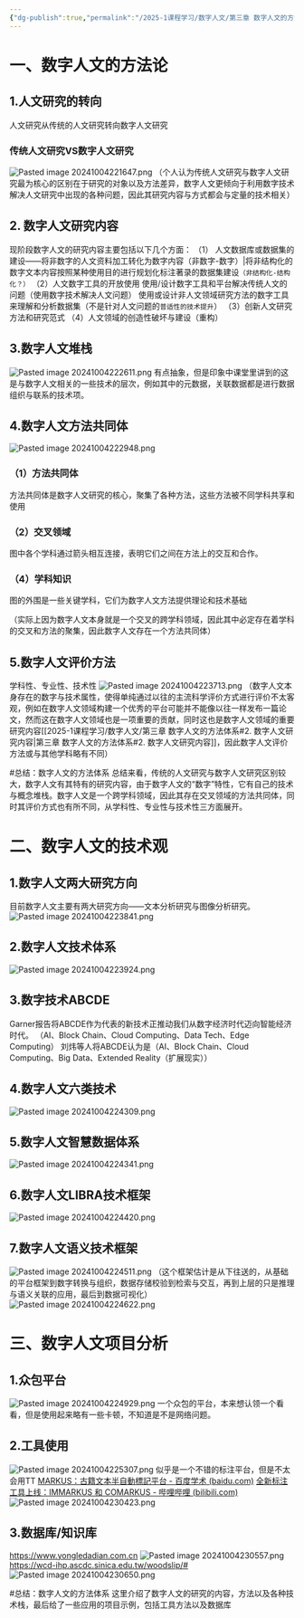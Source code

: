 ```yaml
---
{"dg-publish":true,"permalink":"/2025-1课程学习/数字人文/第三章 数字人文的方法体系/","dgPassFrontmatter":true,"created":"2024-10-04T22:15:04.284+08:00","updated":"2024-10-04T23:09:34.802+08:00"}
---
```


# 一、数字人文的方法论
## 1.人文研究的转向
人文研究从传统的人文研究转向数字人文研究
### 传统人文研究VS数字人文研究
![Pasted image 20241004221647.png](/img/user/Pasted%20image%2020241004221647.png)
（个人认为传统人文研究与数字人文研究最为核心的区别在于研究的对象以及方法差异，数字人文更倾向于利用数字技术解决人文研究中出现的各种问题，因此其研究内容与方式都会与定量的技术相关）
## 2. 数字人文研究内容
现阶段数字人文的研究内容主要包括以下几个方面：
（1） 人文数据库或数据集的建设——将非数字的人文资料加工转化为数字内容（非数字-数字）|将非结构化的数字文本内容按照某种使用目的进行规划化标注著录的数据集建设`（非结构化-结构化？）`
 （2）人文数字工具的开放使用
 使用/设计数字工具和平台解决传统人文的问题（使用数字技术解决人文问题）
 使用或设计非人文领域研究方法的数字工具来理解和分析数据集（不是针对人文问题的`普适性的技术提升`）
 （3）创新人文研究方法和研究范式
 （4）人文领域的创造性破坏与建设（重构）
## 3.数字人文堆栈
![Pasted image 20241004222611.png](/img/user/Pasted%20image%2020241004222611.png)
有点抽象，但是印象中课堂里讲到的这是与数字人文相关的一些技术的层次，例如其中的元数据，关联数据都是进行数据组织与联系的技术项。
## 4.数字人文方法共同体
![Pasted image 20241004222948.png](/img/user/Pasted%20image%2020241004222948.png)
### （1）方法共同体
方法共同体是数字人文研究的核心，聚集了各种方法，这些方法被不同学科共享和使用
### （2）交叉领域
图中各个学科通过箭头相互连接，表明它们之间在方法上的交互和合作。
### （4）学科知识
图的外围是一些关键学科，它们为数字人文方法提供理论和技术基础

（实际上因为数字人文本身就是一个交叉的跨学科领域，因此其中必定存在着学科的交叉和方法的聚集，因此数字人文存在一个方法共同体）

## 5.数字人文评价方法
学科性、专业性、技术性
![Pasted image 20241004223713.png](/img/user/Pasted%20image%2020241004223713.png)
（数字人文本身存在的数字与技术属性，使得单纯通过以往的主流科学评价方式进行评价不太客观，例如在数字人文领域构建一个优秀的平台可能并不能像以往一样发布一篇论文，然而这在数字人文领域也是一项重要的贡献，同时这也是数字人文领域的重要研究内容[[2025-1课程学习/数字人文/第三章 数字人文的方法体系#2. 数字人文研究内容\|第三章 数字人文的方法体系#2. 数字人文研究内容]]，因此数字人文评价方法或与其他学科略有不同）

#总结：数字人文的方法体系
总结来看，传统的人文研究与数字人文研究区别较大，数字人文有其特有的研究内容，由于数字人文的“数字”特性，它有自己的技术与概念堆栈。数字人文是一个跨学科领域，因此其存在交叉领域的方法共同体，同时其评价方式也有所不同，从学科性、专业性与技术性三方面展开。

# 二、数字人文的技术观
## 1.数字人文两大研究方向
目前数字人文主要有两大研究方向——文本分析研究与图像分析研究。
![Pasted image 20241004223841.png](/img/user/Pasted%20image%2020241004223841.png)
## 2.数字人文技术体系
![Pasted image 20241004223924.png](/img/user/Pasted%20image%2020241004223924.png)
## 3.数字技术ABCDE
Garner报告将ABCDE作为代表的新技术正推动我们从数字经济时代迈向智能经济时代。
（AI、Block Chain、Cloud Computing、Data Tech、Edge Computing）
刘炜等人将ABCDE认为是（AI、Block Chain、Cloud Computing、Big Data、Extended Reality（扩展现实））
## 4.数字人文六类技术
![Pasted image 20241004224309.png](/img/user/Pasted%20image%2020241004224309.png)
## 5.数字人文智慧数据体系
![Pasted image 20241004224341.png](/img/user/Pasted%20image%2020241004224341.png)
## 6.数字人文LIBRA技术框架
![Pasted image 20241004224420.png](/img/user/Pasted%20image%2020241004224420.png)
## 7.数字人文语义技术框架
![Pasted image 20241004224511.png](/img/user/Pasted%20image%2020241004224511.png)
（这个框架估计是从下往送的，从基础的平台框架到数字转换与组织，数据存储校验到检索与交互，再到上层的只是推理与语义关联的应用，最后到数据可视化）
![Pasted image 20241004224622.png](/img/user/Pasted%20image%2020241004224622.png)

# 三、数字人文项目分析
## 1.众包平台
![Pasted image 20241004224929.png](/img/user/Pasted%20image%2020241004224929.png)
一个众包的平台，本来想认领一个看看，但是使用起来略有一些卡顿，不知道是不是网络问题。
## 2.工具使用
![Pasted image 20241004225307.png](/img/user/Pasted%20image%2020241004225307.png)
似乎是一个不错的标注平台，但是不太会用TT
[MARKUS：古籍文本半自動標記平台 - 百度学术 (baidu.com)](https://xueshu.baidu.com/usercenter/paper/show?paperid=312c35b733a417f2df9840c95a66cc4b&site=xueshu_se)
[全新标注工具上线：IMMARKUS 和 COMARKUS - 哔哩哔哩 (bilibili.com)](https://www.bilibili.com/read/cv33198891/)
![Pasted image 20241004230423.png](/img/user/Pasted%20image%2020241004230423.png)
## 3.数据库/知识库
https://www.yongledadian.com.cn
![Pasted image 20241004230557.png](/img/user/Pasted%20image%2020241004230557.png)
https://wcd-ihp.ascdc.sinica.edu.tw/woodslip/#
![Pasted image 20241004230650.png](/img/user/Pasted%20image%2020241004230650.png)

#总结：数字人文的方法体系 
这里介绍了数字人文的研究的内容，方法以及各种技术栈，最后给了一些应用的项目示例，包括工具方法以及数据库